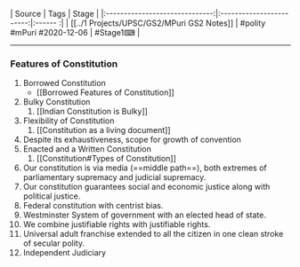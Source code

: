 |             Source             |           Tags           | Stage | 
|:------------------------------:|:------------------------:|:------ :|
| [[../1 Projects/UPSC/GS2/MPuri GS2 Notes]] | #polity #mPuri #2020-12-06 | #Stage1⌨  |         

---
### Features of Constitution
1. Borrowed Constitution
	- [[Borrowed Features of  Constitution]]
2. Bulky Constitution
	1. [[Indian Constitution is Bulky]]
3. Flexibility of Constitution
	1. [[Constitution as a living document]]
4. Despite its exhaustiveness, scope for growth of convention
5. Enacted and a Written Constitution
	1. [[Constitution#Types of Constitution]]
6. Our constitution is via media (==middle path==), both extremes of parliamentary supremacy and judicial supremacy.
7. Our constitution guarantees social and economic justice along with political justice.
8. Federal constitution with centrist bias.
9. Westminster System of government with an elected head of state.
10. We combine justifiable rights with justifiable rights.
11. Universal adult franchise extended to all the citizen in one clean stroke of secular polity.
12. Independent Judiciary
